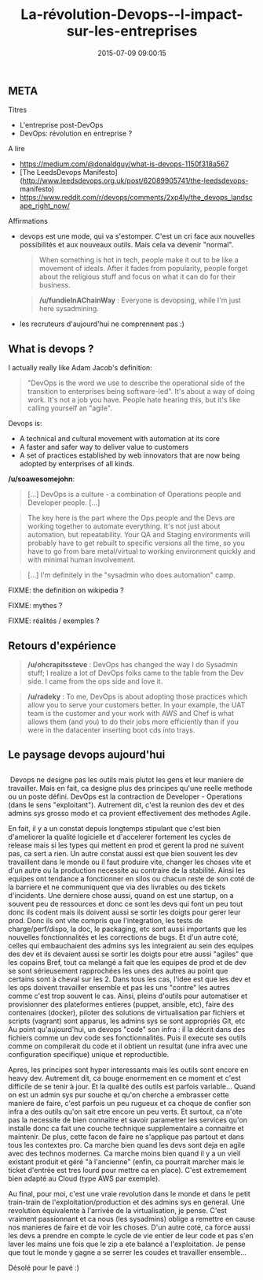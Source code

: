 ﻿---
layout: post
title:  La-révolution-Devops--l-impact-sur-les-entreprises
date:   2015-07-09 09:00:15
categories: []
tags:   []
---

## META

Titres

* L'entreprise post-DevOps
* DevOps: révolution en entreprise ?

A lire

* https://medium.com/@donaldguy/what-is-devops-1150f318a567
* [The LeedsDevops Manifesto](http://www.leedsdevops.org.uk/post/62089905741/the-leedsdevops- manifesto)
* https://www.reddit.com/r/devops/comments/2xp4ly/the_devops_landscape_right_now/

Affirmations

* devops est une mode, qui va s'estomper. C'est un cri face aux nouvelles possibilités et aux nouveaux outils. Mais cela va devenir "normal".
  
  > When something is hot in tech, people make it out to be like a movement of ideals. After it fades from popularity, people forget about the religious stuff and focus on what it can do for their business.
  
  > **/u/fundieInAChainWay** : Everyone is devopsing, while I'm just here sysadmining.

* les recruteurs d'aujourd'hui ne comprennent pas :)

## What is devops ?

I actually really like Adam Jacob's definition:

> "DevOps is the word we use to describe the operational side of the transition to enterprises being software-led".
> It's about a way of doing work. It's not a job you have. People hate hearing this, but it's like calling yourself an "agile".

Devops is:

* A technical and cultural movement with automation at its core
* A faster and safer way to deliver value to customers
* A set of practices established by web innovators that are now being adopted by enterprises of all kinds.

**/u/soawesomejohn**:  

> [...] DevOps is a culture - a combination of Operations people and Developer people.  [...]

> The key here is the part where the Ops people and the Devs are working together to automate everything. It's not just about automation, but repeatability. Your QA and Staging environments will probably have to get rebuilt to specific versions all the time, so you have to go from bare metal/virtual to working environment quickly and with minimal human involvement.

> [...]  I'm definitely in the "sysadmin who does automation" camp.


FIXME: the definition on wikipedia ?

FIXME: mythes ?

FIXME: réalités / exemples ?

## Retours d'expérience

> **/u/ohcrapitssteve** : DevOps has changed the way I do Sysadmin stuff; I realize a lot of DevOps folks came to the table from the Dev side. I came from the ops side and love it. 

> **/u/radeky** : To me, DevOps is about adopting those practices which allow you to serve your customers better. In your example, the UAT team is the customer and your work with AWS and Chef is what allows them (and you) to do their jobs more efficiently than if you were in the datacenter inserting boot cds into trays.

## Le paysage devops aujourd'hui

## 


﻿ 
Devops ne designe pas les outils mais plutot les gens et leur maniere de travailler. Mais en fait, ca designe plus des principes qu'une reelle methode ou un poste défini.
DevOps est la contraction de Developer - Operations (dans le sens "exploitant"). Autrement dit, c'est la reunion des dev et des admins sys grosso modo et ca provient effectivement des methodes Agile.

En fait, il y a un constat depuis longtemps stipulant que c'est bien d'ameliorer la qualité logicielle et d'accelerer fortement les cycles de release mais si les types qui mettent en prod et gerent la prod ne suivent pas, ca sert a rien.
Un autre constat aussi est que bien souvent les dev travaillent dans le monde ou il faut produire vite, changer les choses vite et d'un autre ou la production necessite au contraire de la stabilité. Ainsi les equipes ont tendance a fonctionner en silos ou chacun reste de son coté de la barriere et ne communiquent que via des livrables ou des tickets d'incidents. 
Une derniere chose aussi, quand on est une startup, on a souvent peu de ressources et donc ce sont les devs qui font un peu tout donc ils codent mais ils doivent aussi se sortir les doigts pour gerer leur prod. Donc ils ont vite compris que l'integration, les tests de charge/perf/dispo, la doc, le packaging, etc sont aussi importants que les nouvelles fonctionnalités et les corrections de bugs. Et d'un autre coté, celles qui embauchaient des admins sys les integraient au sein des equipes des dev et ils devaient aussi se sortir les doigts pour etre aussi "agiles" que les copains
Bref, tout ca melangé a fait que les equipes de prod et de dev se sont sérieusement rapprochées les unes des autres au point que certains sont à cheval sur les 2. Dans tous les cas, l'idee est que les dev et les ops doivent travailler ensemble et pas les uns "contre" les autres comme c'est trop souvent le cas. 
Ainsi, pleins d'outils pour automatiser et provisionner des plateformes entieres (puppet, ansible, etc), faire des contenaires (docker), piloter des solutions de virtualisation par fichiers et scripts (vagrant) sont apparus, les admins sys se sont appropriés Git, etc
Au point qu'aujourd'hui, un devops "code" son infra : il la décrit dans des fichiers comme un dev code ses fonctionnalités. Puis il execute ses outils comme on compilerait du code et il obtient un resultat (une infra avec une configuration specifique) unique et reproductible.

Apres, les principes sont hyper interessants mais les outils sont encore en heavy dev. Autrement dit, ca bouge enormement en ce moment et c'est difficile de se tenir à jour. Et la qualité des outils est parfois variable… Quand on est un admin sys pur souche et qu'on cherche a embrasser cette maniere de faire, c'est parfois un peu rugueux et ca choque de confier son infra a des outils qu'on sait etre encore un peu verts. Et surtout, ca n'ote pas la necessite de bien connaitre et savoir parametrer les services qu'on installe donc ca fait une couche technique supplementaire a connaitre et maintenir. 
De plus, cette facon de faire ne s'applique pas partout et dans tous les contextes pro. Ca marche bien quand les devs sont deja en agile avec des technos modernes. Ca marche moins bien quand il y a un vieil existant produit et géré "à l'ancienne" (enfin, ca pourrait marcher mais le ticket d'entrée est tres lourd pour mettre ca en place).
C'est extremement bien adapté au Cloud (type AWS par exemple).

Au final, pour moi, c'est une vraie revolution dans le monde et dans le petit train-train de l'exploitation/production et des admins sys en general. Une revolution équivalente à l'arrivée de la virtualisation, je pense.
C'est vraiment passionnant et ca nous (les sysadmins) oblige a remettre en cause nos manieres de faire et de voir les choses. D'un autre coté, ca force aussi les devs a prendre en compte le cycle de vie entier de leur code et pas s'en laver les mains une fois que le zip a ete balancé a l'exploitation. 
Je pense que tout le monde y gagne a se serrer les coudes et travailler ensemble…

Désolé pour le pavé :)
